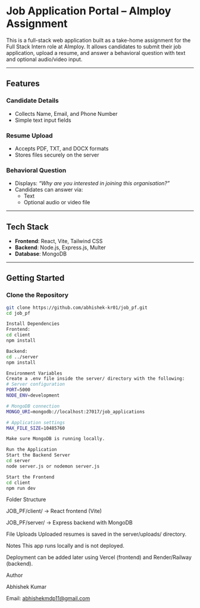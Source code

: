 # Job Application Portal – AImploy Assignment

This is a full-stack web application built as a take-home assignment for the Full Stack Intern role at AImploy. It allows candidates to submit their job application, upload a resume, and answer a behavioral question with text and optional audio/video input.

---

## Features

### Candidate Details
- Collects Name, Email, and Phone Number
- Simple text input fields

### Resume Upload
- Accepts PDF, TXT, and DOCX formats
- Stores files securely on the server

### Behavioral Question
- Displays: _“Why are you interested in joining this organisation?”_
- Candidates can answer via:
  - Text
  - Optional audio or video file

---

## Tech Stack

- **Frontend**: React, Vite, Tailwind CSS
- **Backend**: Node.js, Express.js, Multer
- **Database**: MongoDB

---

## Getting Started

### Clone the Repository

```bash
git clone https://github.com/abhishek-kr01/job_pf.git
cd job_pf

Install Dependencies
Frontend:
cd client
npm install

Backend:
cd ../server
npm install

Environment Variables
Create a .env file inside the server/ directory with the following:
# Server configuration
PORT=5000
NODE_ENV=development

# MongoDB connection
MONGO_URI=mongodb://localhost:27017/job_applications

# Application settings
MAX_FILE_SIZE=10485760

Make sure MongoDB is running locally.

Run the Application
Start the Backend Server
cd server
node server.js or nodemon server.js

Start the Frontend
cd client
npm run dev
```

Folder Structure

JOB_PF/client/     → React frontend (Vite)

JOB_PF/server/     → Express backend with MongoDB

File Uploads
Uploaded resumes is saved in the server/uploads/ directory.

Notes
This app runs locally and is not deployed.

Deployment can be added later using Vercel (frontend) and Render/Railway (backend).

Author

Abhishek Kumar

Email: abhishekmdp11@gmail.com
